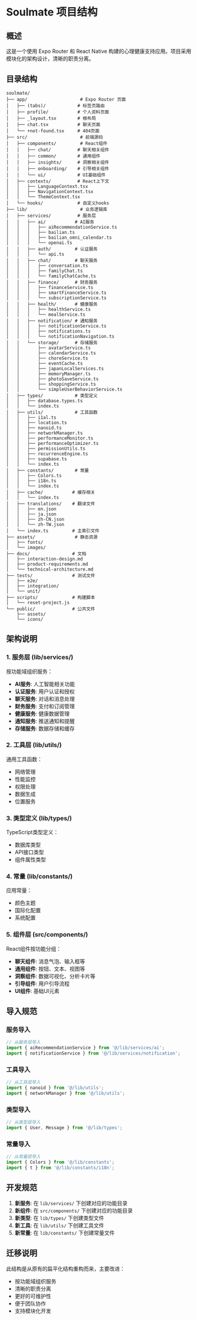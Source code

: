 # Soulmate 项目结构

## 概述
这是一个使用 Expo Router 和 React Native 构建的心理健康支持应用。项目采用模块化的架构设计，清晰的职责分离。

## 目录结构

```
soulmate/
├── app/                    # Expo Router 页面
│   ├── (tabs)/            # 标签页路由
│   ├── profile/           # 个人资料页面
│   ├── _layout.tsx        # 根布局
│   ├── chat.tsx           # 聊天页面
│   └── +not-found.tsx     # 404页面
├── src/                    # 前端源码
│   ├── components/         # React组件
│   │   ├── chat/          # 聊天相关组件
│   │   ├── common/        # 通用组件
│   │   ├── insights/      # 洞察相关组件
│   │   ├── onboarding/    # 引导相关组件
│   │   └── ui/            # UI基础组件
│   ├── contexts/          # React上下文
│   │   ├── LanguageContext.tsx
│   │   ├── NavigationContext.tsx
│   │   └── ThemeContext.tsx
│   └── hooks/             # 自定义hooks
├── lib/                    # 业务逻辑库
│   ├── services/          # 服务层
│   │   ├── ai/           # AI服务
│   │   │   ├── aiRecommendationService.ts
│   │   │   ├── bailian.ts
│   │   │   ├── bailian_omni_calendar.ts
│   │   │   └── openai.ts
│   │   ├── auth/         # 认证服务
│   │   │   └── api.ts
│   │   ├── chat/         # 聊天服务
│   │   │   ├── conversation.ts
│   │   │   ├── familyChat.ts
│   │   │   └── familyChatCache.ts
│   │   ├── finance/      # 财务服务
│   │   │   ├── financeService.ts
│   │   │   ├── smartFinanceService.ts
│   │   │   └── subscriptionService.ts
│   │   ├── health/       # 健康服务
│   │   │   ├── healthService.ts
│   │   │   └── mealService.ts
│   │   ├── notification/ # 通知服务
│   │   │   ├── notificationService.ts
│   │   │   ├── notifications.ts
│   │   │   └── notificationNavigation.ts
│   │   └── storage/      # 存储服务
│   │       ├── avatarService.ts
│   │       ├── calendarService.ts
│   │       ├── choreService.ts
│   │       ├── eventCache.ts
│   │       ├── japanLocalServices.ts
│   │       ├── memoryManager.ts
│   │       ├── photoSaveService.ts
│   │       ├── shoppingService.ts
│   │       └── simpleUserBehaviorService.ts
│   ├── types/            # 类型定义
│   │   ├── database.types.ts
│   │   └── index.ts
│   ├── utils/            # 工具函数
│   │   ├── i1al.ts
│   │   ├── location.ts
│   │   ├── nanoid.ts
│   │   ├── networkManager.ts
│   │   ├── performanceMonitor.ts
│   │   ├── performanceOptimizer.ts
│   │   ├── permissionUtils.ts
│   │   ├── recurrenceEngine.ts
│   │   ├── supabase.ts
│   │   └── index.ts
│   ├── constants/        # 常量
│   │   ├── Colors.ts
│   │   ├── i18n.ts
│   │   └── index.ts
│   ├── cache/           # 缓存相关
│   │   └── index.ts
│   ├── translations/    # 翻译文件
│   │   ├── en.json
│   │   ├── ja.json
│   │   ├── zh-CN.json
│   │   └── zh-TW.json
│   └── index.ts         # 主索引文件
├── assets/               # 静态资源
│   ├── fonts/
│   └── images/
├── docs/                # 文档
│   ├── interaction-design.md
│   ├── product-requirements.md
│   └── technical-architecture.md
├── tests/               # 测试文件
│   ├── e2e/
│   ├── integration/
│   └── unit/
├── scripts/             # 构建脚本
│   └── reset-project.js
└── public/              # 公共文件
    ├── assets/
    └── icons/
```

## 架构说明

### 1. 服务层 (lib/services/)
按功能域组织服务：
- **AI服务**: 人工智能相关功能
- **认证服务**: 用户认证和授权
- **聊天服务**: 对话和消息处理
- **财务服务**: 支付和订阅管理
- **健康服务**: 健康数据管理
- **通知服务**: 推送通知和提醒
- **存储服务**: 数据存储和缓存

### 2. 工具层 (lib/utils/)
通用工具函数：
- 网络管理
- 性能监控
- 权限处理
- 数据生成
- 位置服务

### 3. 类型定义 (lib/types/)
TypeScript类型定义：
- 数据库类型
- API接口类型
- 组件属性类型

### 4. 常量 (lib/constants/)
应用常量：
- 颜色主题
- 国际化配置
- 系统配置

### 5. 组件层 (src/components/)
React组件按功能分组：
- **聊天组件**: 消息气泡、输入框等
- **通用组件**: 按钮、文本、视图等
- **洞察组件**: 数据可视化、分析卡片等
- **引导组件**: 用户引导流程
- **UI组件**: 基础UI元素

## 导入规范

### 服务导入
```typescript
// 从服务层导入
import { aiRecommendationService } from '@/lib/services/ai';
import { notificationService } from '@/lib/services/notification';
```

### 工具导入
```typescript
// 从工具层导入
import { nanoid } from '@/lib/utils';
import { networkManager } from '@/lib/utils';
```

### 类型导入
```typescript
// 从类型层导入
import { User, Message } from '@/lib/types';
```

### 常量导入
```typescript
// 从常量层导入
import { Colors } from '@/lib/constants';
import { t } from '@/lib/constants/i18n';
```

## 开发规范

1. **新服务**: 在 `lib/services/` 下创建对应的功能目录
2. **新组件**: 在 `src/components/` 下创建对应的功能目录
3. **新类型**: 在 `lib/types/` 下创建类型文件
4. **新工具**: 在 `lib/utils/` 下创建工具文件
5. **新常量**: 在 `lib/constants/` 下创建常量文件

## 迁移说明

此结构是从原有的扁平化结构重构而来，主要改进：
- 按功能域组织服务
- 清晰的职责分离
- 更好的可维护性
- 便于团队协作
- 支持模块化开发
